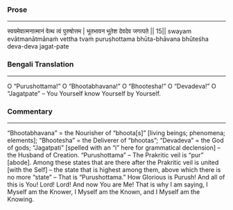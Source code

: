 ### Prose 
 --- 
स्वयमेवात्मनात्मानं वेत्थ त्वं पुरुषोत्तम |
भूतभावन भूतेश देवदेव जगत्पते || 15||
swayam evātmanātmānaṁ vettha tvaṁ puruṣhottama
bhūta-bhāvana bhūteśha deva-deva jagat-pate

### Bengali Translation 
 --- 
O “Purushottama!” O “Bhootabhavana!” O “Bhootesha!” O “Devadeva!” O “Jagatpate” – You Yourself know Yourself by Yourself. 

### Commentary 
 --- 
“Bhootabhavana” = the Nourisher of “bhoota[s]” [living beings; phenomena; elements]; “Bhootesha” = the Deliverer of “bhootas”; “Devadeva” = the God of gods; “Jagatpati” [spelled with an “i” here for grammatical declension] – the Husband of Creation. “Purushottama” – The Prakritic veil is “pur” [abode]. Among these states that are there after the Prakritic veil is united [with the Self] – the state that is highest among them, above which there is no more “state” – That is “Purushottama.” How Glorious is Purush! And all of this is You! Lord! Lord! And now You are Me! That is why I am saying, I Myself am the Knower, I Myself am the Known, and I Myself am the Knowing. 